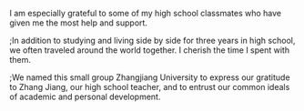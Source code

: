 I am especially grateful to some of my high school classmates who have given me the most help and support. 

;In addition to studying and living side by side for three years in high school, we often traveled around the world together. I cherish the time I spent with them.

;We named this small group Zhangjiang University to express our gratitude to Zhang Jiang, our high school teacher, and to entrust our common ideals of academic and personal development.
